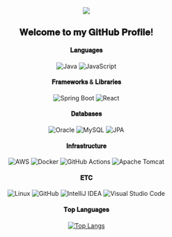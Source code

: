 <div align=center>
<!--   <img src="https://capsule-render.vercel.app/api?type=waving&color=0:a6c0fe,80:fdbcb6&height=150&section=header&text=Hi!%20I'm%20Jisu&fontSize=50&animation=twinkling&fontColor=FFFFFF&fontAlignY=40"/> -->
  <img src="https://capsule-render.vercel.app/api?type=venom&color=0:DF7285,80:BF7381&height=150&section=header&text=Hi!%20I'm%20Jisu&fontSize=50&fontColor=1A2126&fontAlignY=50"/>

  ## 𝐖𝐞𝐥𝐜𝐨𝐦𝐞 𝐭𝐨 𝐦𝐲 𝐆𝐢𝐭𝐇𝐮𝐛 𝐏𝐫𝐨𝐟𝐢𝐥𝐞!
  
  #### 𝐋𝐚𝐧𝐠𝐮𝐚𝐠𝐞𝐬
  ![Java](https://img.shields.io/badge/java-%23ED8B00.svg?style=for-the-badge&logo=java&logoColor=white)
  ![JavaScript](https://img.shields.io/badge/javascript-%23323330.svg?style=for-the-badge&logo=javascript&logoColor=%23F7DF1E)

  #### 𝐅𝐫𝐚𝐦𝐞𝐰𝐨𝐫𝐤𝐬 & 𝐋𝐢𝐛𝐫𝐚𝐫𝐢𝐞𝐬
  ![Spring Boot](https://img.shields.io/badge/spring%20Boot-%236DB33F.svg?style=for-the-badge&logo=spring%20Boot&logoColor=white)
  ![React](https://img.shields.io/badge/react-%2320232a.svg?style=for-the-badge&logo=react&logoColor=%2361DAFB)

  #### 𝐃𝐚𝐭𝐚𝐛𝐚𝐬𝐞𝐬
  ![Oracle](https://img.shields.io/badge/Oracle-F80000?style=for-the-badge&logo=oracle&logoColor=white)
  ![MySQL](https://img.shields.io/badge/mysql-4479A1.svg?style=for-the-badge&logo=mysql&logoColor=white)
  ![JPA](https://img.shields.io/badge/JPA-%236DB33F.svg?style=for-the-badge&logo=java&logoColor=white)

  #### 𝐈𝐧𝐟𝐫𝐚𝐬𝐭𝐫𝐮𝐜𝐭𝐮𝐫𝐞
  ![AWS](https://img.shields.io/badge/AWS-%23FF9900.svg?style=for-the-badge&logo=amazon-aws&logoColor=white)
  ![Docker](https://img.shields.io/badge/docker-%230db7ed.svg?style=for-the-badge&logo=docker&logoColor=white)
  ![GitHub Actions](https://img.shields.io/badge/github%20actions-%232671E5.svg?style=for-the-badge&logo=githubactions&logoColor=white)
  ![Apache Tomcat](https://img.shields.io/badge/tomcat-%23F8DC75.svg?style=for-the-badge&logo=apache-tomcat&logoColor=black)

  #### 𝐄𝐓𝐂
  ![Linux](https://img.shields.io/badge/Linux-FCC624?style=for-the-badge&logo=linux&logoColor=black)
  ![GitHub](https://img.shields.io/badge/github-%23121011.svg?style=for-the-badge&logo=github&logoColor=white)
  ![IntelliJ IDEA](https://img.shields.io/badge/IntelliJIDEA-000000.svg?style=for-the-badge&logo=intellij-idea&logoColor=white)
  ![Visual Studio Code](https://img.shields.io/badge/Visual%20Studio%20Code-0078d7.svg?style=for-the-badge&logo=visual-studio-code&logoColor=white)

  #### 𝐓𝐨𝐩 𝐋𝐚𝐧𝐠𝐮𝐚𝐠𝐞𝐬
  [![Top Langs](https://github-readme-stats.vercel.app/api/top-langs/?username=2SUE&layout=compact&theme=light)](https://github.com/2SUE)
  
<!--   <img src="https://capsule-render.vercel.app/api?type=waving&color=0:a6c0fe,80:fdbcb6&height=100&section=footer"/> -->
</div>
